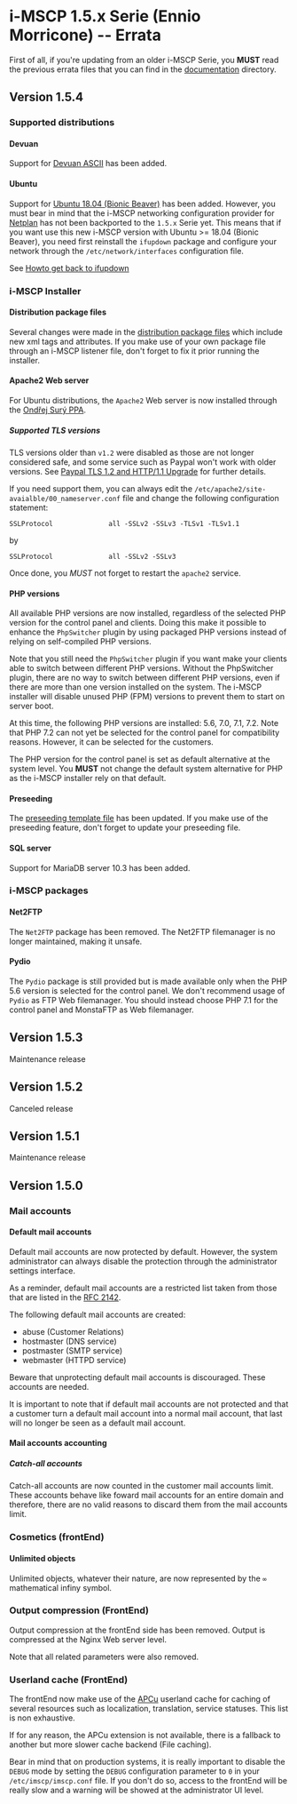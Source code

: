 # i-MSCP 1.5.x Serie (Ennio Morricone) -- Errata

First of all, if you're updating from an older i-MSCP Serie, you **MUST** read
the previous errata files that you can find in the [documentation](./) directory.

## Version 1.5.4

### Supported distributions

#### Devuan

Support for [Devuan ASCII](https://devuan.org/) has been added.

#### Ubuntu

Support for [Ubuntu 18.04 (Bionic Beaver)](http://releases.ubuntu.com/releases/18.04/)
has been added. However, you must bear in mind that the i-MSCP networking
configuration provider for [Netplan](https://netplan.io/) has not been
backported to the `1.5.x` Serie yet. This means that if you want use this new
i-MSCP version with Ubuntu >= 18.04 (Bionic Beaver), you need first reinstall
the `ifupdown` package and configure your network through the
`/etc/network/interfaces` configuration file.

See [Howto get back to ifupdown](https://askubuntu.com/questions/1031709/ubuntu-18-04-switch-back-to-etc-network-interfaces/1052023#1052023)

### i-MSCP Installer

#### Distribution package files

Several changes were made in the [distribution package files](../autoinstaller/Packages)
which include new xml tags and attributes. If you make use of your own package
file through an i-MSCP listener file, don't forget to fix it prior running the
installer.

#### Apache2 Web server

For Ubuntu distributions, the `Apache2` Web server is now installed through the
[Ondřej Surý PPA](https://launchpad.net/~ondrej/+archive/ubuntu/apache2).

##### Supported TLS versions

TLS versions older than `v1.2` were disabled as those are not longer considered
safe, and some service such as Paypal won't work with older versions. See
[Paypal TLS 1.2 and HTTP/1.1 Upgrade](https://www.paypal.com/sg/webapps/mpp/tls-http-upgrade)
for further details.

If you need support them, you can always edit the
`/etc/apache2/site-avaialble/00_nameserver.conf` file and change the following
configuration statement:
```apache2
SSLProtocol              all -SSLv2 -SSLv3 -TLSv1 -TLSv1.1
```
by
```apache2
SSLProtocol              all -SSLv2 -SSLv3
```

Once done, you *MUST* not forget to restart the `apache2` service.

#### PHP versions

All available PHP versions are now installed, regardless of the selected PHP
version for the control panel and clients. Doing this make it possible to
enhance the `PhpSwitcher` plugin by using packaged PHP versions instead of
relying on self-compiled PHP versions.

Note that you still need the `PhpSwitcher` plugin if you want make your
clients able to switch between different PHP versions. Without the PhpSwitcher
plugin, there are no way to switch between different PHP versions, even if
there are more than one version installed on the system. The i-MSCP installer
will disable unused PHP (FPM) versions to prevent them to start on server boot.

At this time, the following PHP versions are installed: 5.6, 7.0, 7.1, 7.2.
Note that PHP 7.2 can not yet be selected for the control panel for
compatibility reasons. However, it can be selected for the customers.

The PHP version for the control panel is set as default alternative at the
system level. You **MUST** not change the default system alternative for PHP
as the i-MSCP installer rely on that default.

#### Preseeding

The [preseeding template file](./preseed.pl) has been updated. If you make use of the
preseeding feature, don't forget to update your preseeding file.

#### SQL server

Support for MariaDB server 10.3 has been added.

### i-MSCP packages

#### Net2FTP

The `Net2FTP` package has been removed. The Net2FTP filemanager is no longer
maintained, making it unsafe.

#### Pydio

The `Pydio` package is still provided but is made available only when the PHP
5.6 version is selected for the control panel. We don't recommend usage of
`Pydio` as FTP Web filemanager. You should instead choose PHP 7.1 for the
control panel and MonstaFTP as Web filemanager.

## Version 1.5.3

Maintenance release

## Version 1.5.2

Canceled release

## Version 1.5.1

 Maintenance release

## Version 1.5.0

### Mail accounts

#### Default mail accounts

Default mail accounts are now protected by default. However, the system
administrator can always disable the protection through the administrator
settings interface.

As a reminder, default mail accounts are a restricted list taken from those
that are listed in the [RFC 2142](https://www.ietf.org/rfc/rfc2142.txt).

The following default mail accounts are created:

- abuse      (Customer Relations)
- hostmaster (DNS service)
- postmaster (SMTP service)
- webmaster  (HTTPD service)

Beware that unprotecting default mail accounts is discouraged. These accounts
are needed.

It is important to note that if default mail accounts are not protected and that
a customer turn a default mail account into a normal mail account, that last will
no longer be seen as a default mail account.

#### Mail accounts accounting

##### Catch-all accounts

Catch-all accounts are now counted in the customer mail accounts limit. These
accounts behave like foward mail accounts for an entire domain and therefore,
there are no valid reasons to discard them from the mail accounts limit.

### Cosmetics (frontEnd)

#### Unlimited objects

Unlimited objects, whatever their nature, are now represented by the `∞`
mathematical infiny symbol.

### Output compression (FrontEnd)

Output compression at the frontEnd side has been removed. Output is compressed
at the Nginx Web server level.

Note that all related parameters were also removed.

### Userland cache (FrontEnd)

The frontEnd now make use of the [APCu](http://php.net/manual/en/book.apcu.php)
userland cache for caching of several resources such as localization,
translation, service statuses. This list is non exhaustive.

If for any reason, the APCu extension is not available, there is a fallback to
another but more slower cache backend (File caching).

Bear in mind that on production systems, it is really important to disable the
`DEBUG` mode by setting the `DEBUG` configuration parameter to `0` in your
`/etc/imscp/imscp.conf` file. If you don't do so, access to the frontEnd will
be really slow and a warning will be showed at the administrator UI level.
